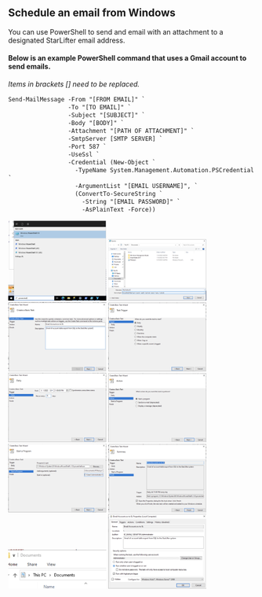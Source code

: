 ## Schedule an email from Windows
You can use PowerShell to send and email with an attachment to a designated StarLifter email address.


#### Below is an example PowerShell command that uses a Gmail account to send emails. 

*Items in brackets [] need to be replaced.*

```
Send-MailMessage -From "[FROM EMAIL]" `
                 -To "[TO EMAIL]" `
                 -Subject "[SUBJECT]" `
                 -Body "[BODY]" `
                 -Attachment "[PATH OF ATTACHMENT]" `
                 -SmtpServer [SMTP SERVER] `
                 -Port 587 `
                 -UseSsl `
                 -Credential (New-Object `
                   -TypeName System.Management.Automation.PSCredential `
                   -ArgumentList "[EMAIL USERNAME]", `
                   (ConvertTo-SecureString `
                     -String "[EMAIL PASSWORD]" `
                     -AsPlainText -Force))

```


<img src="../assets/powershell_send_email_1.png"  style="width:200px" class="border"></img>
<img src="../assets/powershell_send_email_2.png"  style="width:200px" class="border"></img>
<img src="../assets/powershell_send_email_3.png"  style="width:200px" class="border"></img>
<img src="../assets/powershell_send_email_4.png"  style="width:200px" class="border"></img>
<img src="../assets/powershell_send_email_5.png"  style="width:200px" class="border"></img>
<img src="../assets/powershell_send_email_6.png"  style="width:200px" class="border"></img>
<img src="../assets/powershell_send_email_7.png"  style="width:200px" class="border"></img>
<img src="../assets/powershell_send_email_8.png"  style="width:200px" class="border"></img>
<img src="../assets/powershell_send_email_9.png"  style="width:200px" class="border"></img>
<img src="../assets/powershell_send_email_10.png"  style="width:200px" class="border"></img>
